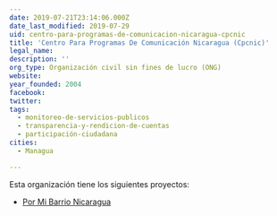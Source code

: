 ```yaml
---
date: 2019-07-21T23:14:06.000Z
date_last_modified: 2019-07-29
uid: centro-para-programas-de-comunicacion-nicaragua-cpcnic
title: 'Centro Para Programas De Comunicación Nicaragua (Cpcnic)'
legal_name: 
description: ''
org_type: Organización civil sin fines de lucro (ONG)
website: 
year_founded: 2004
facebook: 
twitter: 
tags:
  - monitoreo-de-servicios-publicos
  - transparencia-y-rendicion-de-cuentas
  - participación-ciudadana
cities: 
  - Managua

---
```


Esta organización tiene los siguientes proyectos:

- [Por Mi Barrio Nicaragua](/proyectos/por-mi-barrio-nicaragua)
